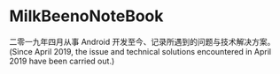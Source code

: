 # MilkBeenoNoteBook
二零一九年四月从事 Android 开发至今、记录所遇到的问题与技术解决方案。(Since April 2019, the issue and technical solutions encountered in April 2019 have been carried out.)
